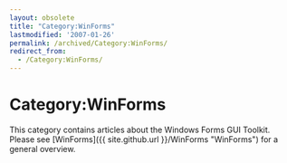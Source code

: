 ```yaml
---
layout: obsolete
title: "Category:WinForms"
lastmodified: '2007-01-26'
permalink: /archived/Category:WinForms/
redirect_from:
  - /Category:WinForms/
---
```


Category:WinForms
=================

This category contains articles about the Windows Forms GUI Toolkit. Please see [WinForms]({{ site.github.url }}/WinForms "WinForms") for a general overview.

